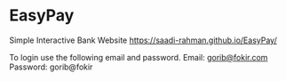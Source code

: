 # EasyPay
Simple Interactive Bank Website
https://saadi-rahman.github.io/EasyPay/

To login use the following email and password. 
Email: gorib@fokir.com  Password: gorib@fokir
